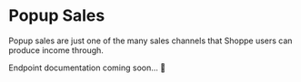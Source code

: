 # Popup Sales

Popup sales are just one of the many sales channels that Shoppe users can produce income through.

Endpoint documentation coming soon... 🤗